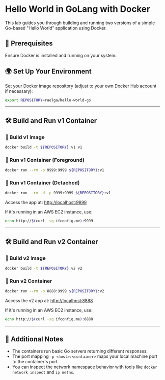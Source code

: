 # Hello World in GoLang with Docker

This lab guides you through building and running two versions of a simple Go-based "Hello World" application using Docker.

## 🧪 Prerequisites

Ensure Docker is installed and running on your system.

## 🌍 Set Up Your Environment

Set your Docker image repository (adjust to your own Docker Hub account if necessary):

```bash
export REPOSITORY=raelga/hello-world-go
```

---

## 🛠️ Build and Run v1 Container

### 🔨 Build v1 Image

```bash
docker build -t ${REPOSITORY}:v1 v1
```

### 🚀 Run v1 Container (Foreground)

```bash
docker run --rm -p 9999:9999 ${REPOSITORY}:v1
```

### 🧾 Run v1 Container (Detached)

```bash
docker run --rm -d -p 9999:9999 ${REPOSITORY}:v1
```

Access the app at: [http://localhost:9999](http://localhost:9999)

If it's running in an AWS EC2 instance, use:

```bash
echo http://$(curl -sq ifconfig.me):9999
```

---

## 🛠️ Build and Run v2 Container

### 🔨 Build v2 Image

```bash
docker build -t ${REPOSITORY}:v2 v2
```

### 🚀 Run v2 Container

```bash
docker run --rm -p 8888:9999 ${REPOSITORY}:v2
```

Access the v2 app at: [http://localhost:8888](http://localhost:8888)

If it's running in an AWS EC2 instance, use:

```bash
echo http://$(curl -sq ifconfig.me):8888
```

---

## 🧠 Additional Notes

- The containers run basic Go servers returning different responses.
- The port mapping `-p <host>:<container>` maps your local machine port to the container's port.
- You can inspect the network namespace behavior with tools like `docker network inspect` and `ip netns`.
